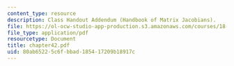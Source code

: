 ```yaml
---
content_type: resource
description: Class Handout Addendum (Handbook of Matrix Jacobians).
file: https://ol-ocw-studio-app-production.s3.amazonaws.com/courses/18-996-random-matrix-theory-and-its-applications-spring-2004/80ab65225c6fbbad185417209b18917c_chapter42.pdf
file_type: application/pdf
resourcetype: Document
title: chapter42.pdf
uid: 80ab6522-5c6f-bbad-1854-17209b18917c
---
```

